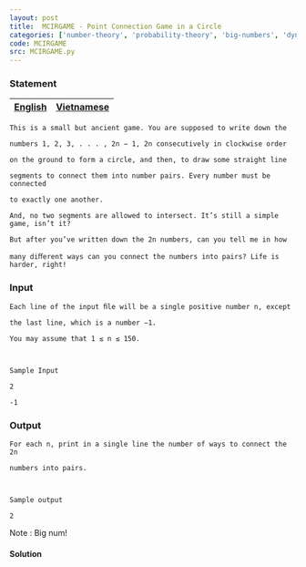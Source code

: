 ```yaml
---
layout: post
title:  MCIRGAME - Point Connection Game in a Circle
categories: ['number-theory', 'probability-theory', 'big-numbers', 'dynamic-programming', 'bitmasks', 'disjoint-set']
code: MCIRGAME
src: MCIRGAME.py
---
```


### **Statement**

[English](/problems/MCIRGAME/en/) | [Vietnamese](/problems/MCIRGAME/vn/)  
---|---  
      
    
    This is a small but ancient game. You are supposed to write down the 
    numbers 1, 2, 3, . . . , 2n − 1, 2n consecutively in clockwise order
    on the ground to form a circle, and then, to draw some straight line
    segments to connect them into number pairs. Every number must be connected
    to exactly one another.
    And, no two segments are allowed to intersect. It’s still a simple game, isn’t it? 
    But after you’ve written down the 2n numbers, can you tell me in how
    many diﬀerent ways can you connect the numbers into pairs? Life is harder, right!
    

### Input

    
    
    Each line of the input ﬁle will be a single positive number n, except 
    the last line, which is a number −1.
    You may assume that 1 ≤ n ≤ 150.
    
    Sample Input
    2
    -1
    

### Output

    
    
     
    For each n, print in a single line the number of ways to connect the 2n
    numbers into pairs.
    
    Sample output
    2
    

Note : Big num!



#### **Solution**



